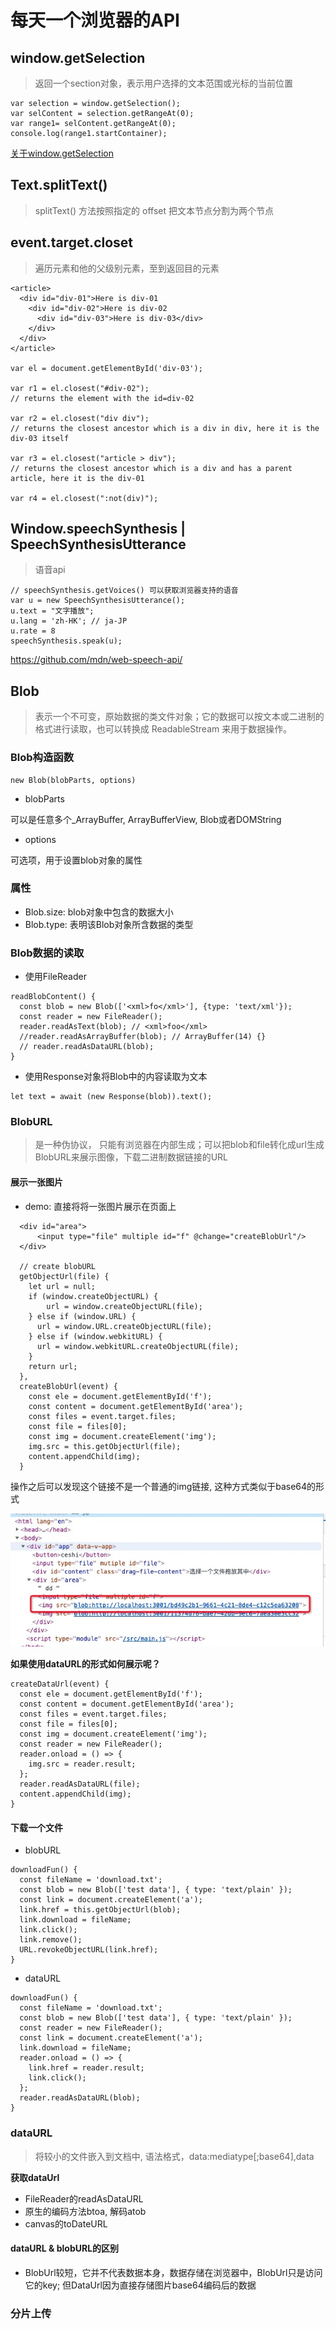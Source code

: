 # 每天一个浏览器的API

## window.getSelection

> 返回一个section对象，表示用户选择的文本范围或光标的当前位置

```
var selection = window.getSelection();
var selContent = selection.getRangeAt(0);
var range1= selContent.getRangeAt(0);
console.log(range1.startContainer);
```

[关于window.getSelection](https://blog.csdn.net/weixin_42420703/article/details/84892528)

## Text.splitText()

> splitText() 方法按照指定的 offset 把文本节点分割为两个节点

## event.target.closet

> 遍历元素和他的父级别元素，至到返回目的元素

```
<article>
  <div id="div-01">Here is div-01
    <div id="div-02">Here is div-02
      <div id="div-03">Here is div-03</div>
    </div>
  </div>
</article>

var el = document.getElementById('div-03');

var r1 = el.closest("#div-02");
// returns the element with the id=div-02

var r2 = el.closest("div div");
// returns the closest ancestor which is a div in div, here it is the div-03 itself

var r3 = el.closest("article > div");
// returns the closest ancestor which is a div and has a parent article, here it is the div-01

var r4 = el.closest(":not(div)");
```

## Window.speechSynthesis | SpeechSynthesisUtterance

> 语音api

```
// speechSynthesis.getVoices() 可以获取浏览器支持的语音
var u = new SpeechSynthesisUtterance();
u.text = "文字播放";
u.lang = 'zh-HK'; // ja-JP 
u.rate = 8
speechSynthesis.speak(u);
```
https://github.com/mdn/web-speech-api/


## Blob

> 表示一个不可变，原始数据的类文件对象；它的数据可以按文本或二进制的格式进行读取，也可以转换成 ReadableStream 来用于数据操作。 
### Blob构造函数 

```
new Blob(blobParts, options)
```

- blobParts

可以是任意多个_ArrayBuffer, ArrayBufferView, Blob或者DOMString

- options

可选项，用于设置blob对象的属性

### 属性

- Blob.size: blob对象中包含的数据大小
- Blob.type: 表明该Blob对象所含数据的类型

### Blob数据的读取

- 使用FileReader

```
readBlobContent() {
  const blob = new Blob(['<xml>fo</xml>'], {type: 'text/xml'});
  const reader = new FileReader();
  reader.readAsText(blob); // <xml>foo</xml>
  //reader.readAsArrayBuffer(blob); // ArrayBuffer(14) {}
  // reader.readAsDataURL(blob);
}
```

- 使用Response对象将Blob中的内容读取为文本

```
let text = await (new Response(blob)).text();
```

### BlobURL

> 是一种伪协议， 只能有浏览器在内部生成；可以把blob和file转化成url生成BlobURL来展示图像，下载二进制数据链接的URL

#### 展示一张图片

 - demo: 直接将将一张图片展示在页面上

```
  <div id="area">
      <input type="file" multiple id="f" @change="createBlobUrl"/>
  </div>

  // create blobURL
  getObjectUrl(file) {
    let url = null;
    if (window.createObjectURL) {
        url = window.createObjectURL(file);
    } else if (window.URL) {
      url = window.URL.createObjectURL(file);
    } else if (window.webkitURL) {
      url = window.webkitURL.createObjectURL(file);
    }
    return url;
  },
  createBlobUrl(event) {
    const ele = document.getElementById('f');
    const content = document.getElementById('area');
    const files = event.target.files;
    const file = files[0];
    const img = document.createElement('img');
    img.src = this.getObjectUrl(file);
    content.appendChild(img);
  }
```

操作之后可以发现这个链接不是一个普通的img链接, 这种方式类似于base64的形式

![avatar](../assets/blob_url.png)

**如果使用dataURL的形式如何展示呢？**

```
createDataUrl(event) {
  const ele = document.getElementById('f');
  const content = document.getElementById('area');
  const files = event.target.files;
  const file = files[0];
  const img = document.createElement('img');
  const reader = new FileReader();
  reader.onload = () => {
    img.src = reader.result;
  };
  reader.readAsDataURL(file);
  content.appendChild(img);
}
```
#### 下载一个文件

- blobURL
```
downloadFun() {
  const fileName = 'download.txt';
  const blob = new Blob(['test data'], { type: 'text/plain' });
  const link = document.createElement('a');
  link.href = this.getObjectUrl(blob);
  link.download = fileName;
  link.click();
  link.remove();
  URL.revokeObjectURL(link.href);
}
```
- dataURL

```
downloadFun() {
  const fileName = 'download.txt';
  const blob = new Blob(['test data'], { type: 'text/plain' });
  const reader = new FileReader();
  const link = document.createElement('a');
  link.download = fileName;
  reader.onload = () => {
    link.href = reader.result;
    link.click();
  };
  reader.readAsDataURL(blob);
}
```
### dataURL

> 将较小的文件嵌入到文档中, 语法格式，data:mediatype[;base64],data

**获取dataUrl**

  - FileReader的readAsDataURL
  - 原生的编码方法btoa, 解码atob
  - canvas的toDateURL

#### dataURL & blobURL的区别

- BlobUrl较短，它并不代表数据本身，数据存储在浏览器中，BlobUrl只是访问它的key; 但DataUrl因为直接存储图片base64编码后的数据

### 分片上传
